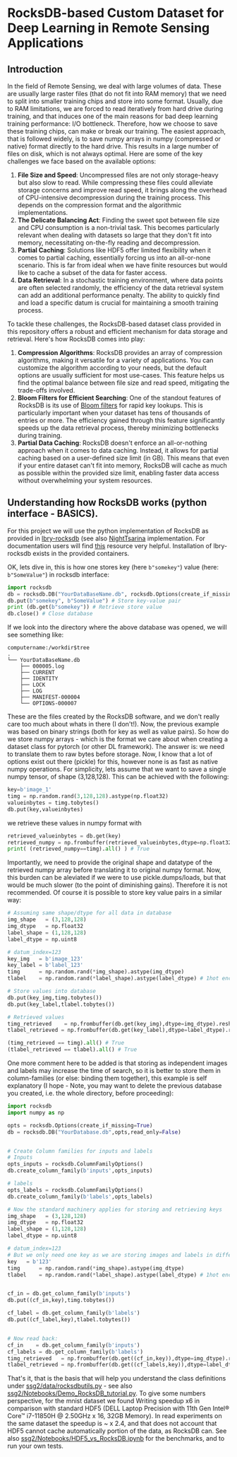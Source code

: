 # RocksDB-based Custom Dataset for Deep Learning in Remote Sensing Applications 


## Introduction 

In the field of Remote Sensing, we deal with large volumes of data. These are usually large raster files (that do not fit into RAM memory) that we need to split into smaller training chips and store into some format. Usually, due to RAM limitations, we are forced to read iteratively from hard drive during training, and that induces one of the main reasons for bad deep learning training performance: I/O bottleneck. Therefore, how we choose to save these training chips, can make or break our training. The easiest approach, that is followed widely, is to save numpy arrays in numpy  (compressed or native) format directly to the hard drive. This results in a large number of files on disk, which is not always optimal. Here are some of the key challenges we face based on the available options:

1. **File Size and Speed**: Uncompressed files are not only storage-heavy but also slow to read. While compressing these files could alleviate storage concerns and improve read speed, it brings along the overhead of CPU-intensive decompression during the training process. This depends on the compression format and the algorithmic implementations. 
2. **The Delicate Balancing Act**: Finding the sweet spot between file size and CPU consumption is a non-trivial task. This becomes particularly relevant when dealing with datasets so large that they don't fit into memory, necessitating on-the-fly reading and decompression.
3. **Partial Caching**: Solutions like HDF5 offer limited flexibility when it comes to partial caching, essentially forcing us into an all-or-none scenario. This is far from ideal when we have finite resources but would like to cache a subset of the data for faster access.
4. **Data Retrieval**: In a stochastic training environment, where data points are often selected randomly, the efficiency of the data retrieval system can add an additional performance penalty. The ability to quickly find and load a specific datum is crucial for maintaining a smooth training process.

To tackle these challenges, the RocksDB-based dataset class provided in this repository offers a robust and efficient mechanism for data storage and retrieval. Here's how RocksDB comes into play:

1. **Compression Algorithms**: RocksDB provides an array of compression algorithms, making it versatile for a variety of applications. You can customize the algorithm according to your needs, but the default options are usually sufficient for most use-cases. This feature helps us find the optimal balance between file size and read speed, mitigating the trade-offs involved.
2. **Bloom Filters for Efficient Searching**: One of the standout features of RocksDB is its use of [Bloom filters](https://github.com/facebook/rocksdb/wiki/RocksDB-Bloom-Filter) for rapid key lookups. This is particularly important when your dataset has tens of thousands of entries or more. The efficiency gained through this feature significantly speeds up the data retrieval process, thereby minimizing bottlenecks during training. 
3. **Partial Data Caching**: RocksDB doesn't enforce an all-or-nothing approach when it comes to data caching. Instead, it allows for partial caching based on a user-defined size limit (in GB). This means that even if your entire dataset can't fit into memory, RocksDB will cache as much as possible within the provided size limit, enabling faster data access without overwhelming your system resources. 


## Understanding how RocksDB works (python interface - BASICS). 


For this project we will use the python implementation of RocksDB as provided in [lbry-rocksdb](https://github.com/lbryio/lbry-rocksdb) (see also [NightTsarina](https://github.com/NightTsarina/python-rocksdb) implementation. For documentation users will find [this](https://rocksdb-tina.readthedocs.io/en/latest/) resource very helpful. Installation of lbry-rocksdb exists in the provided containers. 

OK, lets dive in, this is how one stores key (here ```b"somekey"```) value (here: ```b"SomeValue"```) in rocksdb interface:

```Python    
import rocksdb     
db = rocksdb.DB("YourDataBaseName.db", rocksdb.Options(create_if_missing=True)) # Creates the Database     
db.put(b"somekey", b"SomeValue") # Store key-value pair 
print (db.get(b"somekey")) # Retrieve store value     
db.close() # Close database
```       

If we look into the directory where the above database was opened, we will see something like: 

```shell
computername:/workdir$tree
.
└── YourDataBaseName.db
    ├── 000005.log
    ├── CURRENT
    ├── IDENTITY
    ├── LOCK
    ├── LOG
    ├── MANIFEST-000004
    └── OPTIONS-000007

```
These are the files created by the RocksDB software, and we don't really care too much about whats in there (I don't!). Now, the previous example was based on binary strings (both for key as well as value pairs). So how do we store numpy arrays - which is the format we care about when creating a dataset class for pytorch (or other DL framework). The answer is: we need to translate them to raw bytes before storage. Now, I know that a lot of options exist out there (pickle) for this, however none is as fast as native numpy operations. For simplicity, lets assume that we want to save a single numpy tensor, of shape (3,128,128). This can be achieved with the following: 

```python
key=b'image_1'
timg = np.random.rand(3,128,128).astype(np.float32)
valueinbytes = timg.tobytes()
db.put(key,valueinbytes)
```

we retrieve these values in numpy format with 

```python
retrieved_valueinbytes = db.get(key)
retrieved_numpy = np.frombuffer(retrieved_valueinbytes,dtype=np.float32).reshape(3,128,128)) 
print( (retrieved_numpy==timg).all() ) # True
```

Importantly, we need to provide the original shape and datatype of the retrieved numpy array before translating it to original numpy format. Now, this burden can be aleviated if we were to use pickle.dumps/loads, but that would be much slower (to the point of diminishing gains). Therefore it is not recommended. Of course it is possible to store key value pairs in a similar way: 

```python
# Assuming same shape/dtype for all data in database
img_shape   = (3,128,128)
img_dtype   = np.float32
label_shape = (1,128,128)
label_dtype = np.uint8

# datum_index=123
key_img   = b'image_123'
key_label = b'label_123'
timg      = np.random.rand(*img_shape).astype(img_dtype)
tlabel    = np.random.rand(*label_shape).astype(label_dtype) # 1hot encoding

# Store values into database 
db.put(key_img,timg.tobytes())
db.put(key_label,tlabel.tobytes())

# Retrieved values 
timg_retrieved    = np.frombuffer(db.get(key_img),dtype=img_dtype).reshape(*img_shape)
tlabel_retrieved = np.frombuffer(db.get(key_label),dtype=label_dtype).reshape(*label_shape)

(timg_retrieved == timg).all() # True
(tlabel_retrieved == tlabel).all() # True
```

One more comment here to be added is that storing as independent images and labels may increase the time of search, so it is better to store them in column-families (or else: binding them together), this example is self explanatory (I hope - Note, you may want to delete the previous database you created, i.e. the whole directory, before proceeding): 

```python
import rocksdb
import numpy as np

opts = rocksdb.Options(create_if_missing=True)
db = rocksdb.DB("YourDatabase.db",opts,read_only=False) 


# Create Column families for inputs and labels 
# Inputs
opts_inputs = rocksdb.ColumnFamilyOptions()
db.create_column_family(b'inputs',opts_inputs)

# labels
opts_labels = rocksdb.ColumnFamilyOptions()
db.create_column_family(b'labels',opts_labels)

# Now the standard machinery applies for storing and retrieving keys 
img_shape   = (3,128,128)
img_dtype   = np.float32
label_shape = (1,128,128)
label_dtype = np.uint8

# datum_index=123
# But we only need one key as we are storing images and labels in different column families
key   = b'123'
timg      = np.random.rand(*img_shape).astype(img_dtype)
tlabel    = np.random.rand(*label_shape).astype(label_dtype) # 1hot encoding


cf_in = db.get_column_family(b'inputs')
db.put((cf_in,key),timg.tobytes())

cf_label = db.get_column_family(b'labels')
db.put((cf_label,key),tlabel.tobytes())


# Now read back: 
cf_in    = db.get_column_family(b'inputs')
cf_labels = db.get_column_family(b'labels')
timg_retrieved   = np.frombuffer(db.get((cf_in,key)),dtype=img_dtype).reshape(*img_shape)
tlabel_retrieved = np.frombuffer(db.get((cf_labels,key)),dtype=label_dtype).reshape(*label_shape)

```

That's it, that is the basis that will help you understand the class definitions under [ssg2/data/rocksdbutils.py](ssg2/data/rocksdbutils.py) - see also [ssg2/Notebooks/Demo_RocksDB_tutorial.py](https://github.com/feevos/ssg2/blob/master/Notebooks/Demo_RocksDB_tutorial.ipynb). To give some numbers perspective, for the mnist dataset we found Writing speedup x6 in comparison with standard HDF5 (DELL Laptop Precision with 11th Gen Intel® Core™ i7-11850H @ 2.50GHz x 16, 32GB Memory). In read experiments on the same dataset the speedup is ~ x 2.4, and that does not account that HDF5 cannot cache automatically portion of the data, as RocksDB can. See also [ssg2/Notebooks/HDF5_vs_RocksDB.ipynb](https://github.com/feevos/ssg2/blob/master/Notebooks/HDF5_vs_RocksDB.ipynb) for the benchmarks, and to run your own tests. 
